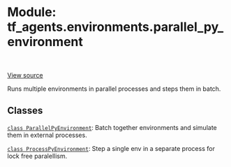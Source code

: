<div itemscope itemtype="http://developers.google.com/ReferenceObject">
<meta itemprop="name" content="tf_agents.environments.parallel_py_environment" />
<meta itemprop="path" content="Stable" />
</div>

# Module: tf_agents.environments.parallel_py_environment

<table class="tfo-notebook-buttons tfo-api" align="left">
</table>

<a target="_blank" href="https://github.com/tensorflow/agents/tree/master/tf_agents/environments/parallel_py_environment.py">View
source</a>

Runs multiple environments in parallel processes and steps them in batch.

<!-- Placeholder for "Used in" -->


## Classes

[`class ParallelPyEnvironment`](../../tf_agents/environments/parallel_py_environment/ParallelPyEnvironment.md): Batch together environments and simulate them in external processes.

[`class ProcessPyEnvironment`](../../tf_agents/environments/parallel_py_environment/ProcessPyEnvironment.md): Step a single env in a separate process for lock free paralellism.

